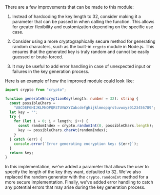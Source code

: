 There are a few improvements that can be made to this module:

1. Instead of hardcoding the key length to 32, consider making it a parameter that can be passed in when calling the function. This allows for greater flexibility and customization depending on the specific use case. 

2. Consider using a more cryptographically secure method for generating random characters, such as the built-in `crypto` module in Node.js. This ensures that the generated key is truly random and cannot be easily guessed or brute-forced. 

3. It may be useful to add error handling in case of unexpected input or failures in the key generation process. 

Here is an example of how the improved module could look like:

```typescript
import crypto from "crypto";

function generateEncryptionKey(length: number = 32): string {
  const possibleChars =
    "ABCDEFGHIJKLMNOPQRSTUVWXYZabcdefghijklmnopqrstuvwxyz0123456789";
  let key = "";
  try {
    for (let i = 0; i < length; i++) {
      const randomIndex = crypto.randomInt(0, possibleChars.length);
      key += possibleChars.charAt(randomIndex);
    }
  } catch (err) {
    console.error(`Error generating encryption key: ${err}`);
  }
  return key;
}
```

In this implementation, we've added a parameter that allows the user to specify the length of the key they want, defaulted to 32. We've also replaced the random generator with the `crypto.randomInt` method for a more secure implementation. Finally, we've added error handling to catch any potential errors that may arise during the key generation process.